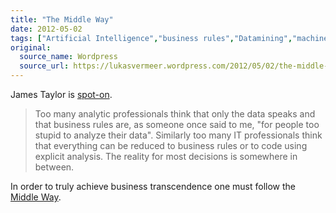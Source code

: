 ```yaml
---
title: "The Middle Way"
date: 2012-05-02
tags: ["Artificial Intelligence","business rules","Datamining","machine learning","RTD"]
original:
  source_name: Wordpress
  source_url: https://lukasvermeer.wordpress.com/2012/05/02/the-middle-way/
---
```


James Taylor is [spot-on](http://jtonedm.com/2012/04/05/is-machine-learning-v-domain-expertise-the-wrong-question/).

> Too many analytic professionals think that only the data speaks and that business rules are, as someone once said to me, "for people too stupid to analyze their data". Similarly too many IT professionals think that everything can be reduced to business rules or to code using explicit analysis. The reality for most decisions is somewhere in between.

In order to truly achieve business transcendence one must follow the [Middle Way](http://en.wikipedia.org/wiki/Middle_way).

